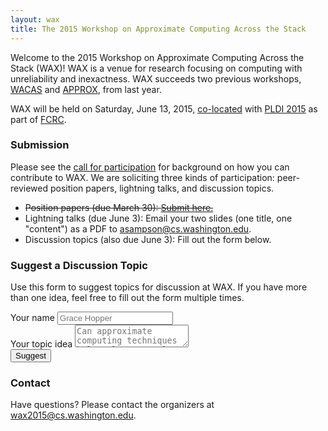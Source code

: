 ```yaml
---
layout: wax
title: The 2015 Workshop on Approximate Computing Across the Stack
---
```

Welcome to the 2015 Workshop on Approximate Computing Across the Stack (WAX)! WAX is a venue for research focusing on computing with unreliability and inexactness. WAX succeeds two previous workshops, [WACAS][] and [APPROX][], from last year.

[wacas]: http://sampa.cs.washington.edu/wacas14/
[approx]: http://approx2014.cs.umass.edu

WAX will be held on Saturday, June 13, 2015, [co-located][pldiwks] with [PLDI 2015][] as part of [FCRC][].

[pldiwks]: http://conf.researchr.org/track/pldi2015/pldi2015-workshops
[FCRC]: http://fcrc.acm.org/
[PLDI 2015]: http://conf.researchr.org/home/pldi2015

### Submission

Please see the [call for participation][cfp] for background on how you can contribute to WAX. We are soliciting three kinds of participation: peer-reviewed position papers, lightning talks, and discussion topics.

* ~~Position papers (due March 30): [Submit here.][hotcrp]~~
* Lightning talks (due June 3): Email your two slides (one title, one "content") as a PDF to [asampson@cs.washington.edu](mailto:asampson@cs.washington.edu).
* Discussion topics (also due June 3): Fill out the form below.

[cfp]: cfp.html
[hotcrp]: {{site.base}}/wax2015/crp/

### Suggest a Discussion Topic

Use this form to suggest topics for discussion at WAX. If you have more than one idea, feel free to fill out the form multiple times.

<form action="https://docs.google.com/forms/d/1p3KiYi1wYkjrjyPzhd3yEPuuyy0Q9ziNjirMbJfuEZI/formResponse" method="POST" style="max-width: 40em;">
  <div class="form-group">
    <label for="entry.2119145109">Your name</label>
    <input type="text" name="entry.2119145109" class="form-control" placeholder="Grace Hopper">
  </div>
  <div class="form-group">
    <label for="entry.562970628">Your topic idea</label>
    <textarea name="entry.562970628" class="form-control"
        placeholder="Can approximate computing techniques help tolerate real, biological bugs that appear inside systems?"></textarea>
  </div>
  <input type="hidden" name="pageHistory" value="0">
  <input type="hidden" name="fbzx" value="-1381109981857871204">
  <input type="submit" name="submit" value="Suggest" class="btn btn-default">
</form>

### Contact

Have questions? Please contact the organizers at
[wax2015@cs.washington.edu][organizers].

[organizers]: mailto:wax2015@cs.washington.edu
